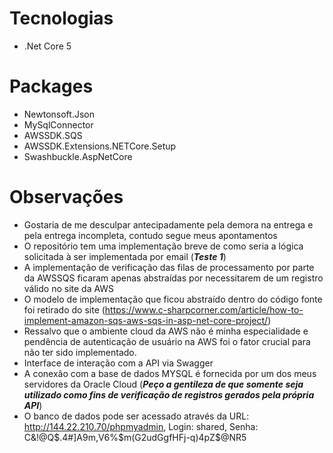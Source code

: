 # Tecnologias
- .Net Core 5

# Packages
- Newtonsoft.Json
- MySqlConnector
- AWSSDK.SQS
- AWSSDK.Extensions.NETCore.Setup
- Swashbuckle.AspNetCore

# Observações
- Gostaria de me desculpar antecipadamente pela demora na entrega e pela entrega incompleta, contudo segue meus apontamentos
- O repositório tem uma implementação breve de como seria a lógica solicitada à ser implementada por email (_**Teste 1**_)
- A implementação de verificação das filas de processamento por parte da AWSSQS ficaram apenas abstraídas por necessitarem de um registro válido no site da AWS
- O modelo de implementação que ficou abstraído dentro do código fonte foi retirado do site (https://www.c-sharpcorner.com/article/how-to-implement-amazon-sqs-aws-sqs-in-asp-net-core-project/)
- Ressalvo que o ambiente cloud da AWS não é minha especialidade e pendência de autenticação de usuário na AWS foi o fator crucial para não ter sido implementado.
- Interface de interação com a API via Swagger
- A conexão com a base de dados MYSQL é fornecida por um dos meus servidores da Oracle Cloud (**_Peço a gentileza de que somente seja utilizado como fins de verificação de registros gerados pela própria API_**)
- O banco de dados pode ser acessado através da URL: http://144.22.210.70/phpmyadmin, Login: shared, Senha: C&!@Q$.4#]A9m,V6%$m(G2udGgfHFj-q)4pZ$@NR5
